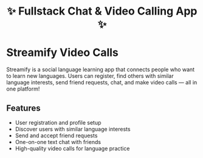 <h1 align="center">✨ Fullstack Chat & Video Calling App ✨</h1>


# Streamify Video Calls

Streamify is a social language learning app that connects people who want to learn new languages. Users can register, find others with similar language interests, send friend requests, chat, and make video calls — all in one platform!

## Features

- User registration and profile setup  
- Discover users with similar language interests  
- Send and accept friend requests  
- One-on-one text chat with friends  
- High-quality video calls for language practice  
